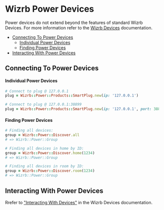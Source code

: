 # Wizrb Power Devices

Power devices do not extend beyond the features of standard Wizrb Devices. For more information refer to the [Wizrb Devices](devices.md) documentation.

* [Connecting To Power Devices](#connecting-to-power-devices)
  * [Individual Power Devices](#individual-power-devices)
  * [Finding Power Devices](#finding-power-devices)
* [Interacting With Power Devices](#interacting-with-power-devices)

## Connecting To Power Devices

#### Individual Power Devices
```ruby
# Connect to plug @ 127.0.0.1
plug = Wizrb::Power::Products::SmartPlug.new(ip: '127.0.0.1')

# Connect to plug @ 127.0.0.1:38899
plug = Wizrb::Power::Products::SmartPlug.new(ip: '127.0.0.1', port: 38899)
```

#### Finding Power Devices
```ruby
# Finding all devices:
group = Wizrb::Power::Discover.all
# => Wizrb::Power::Group

# Finding all devices in home by ID:
group = Wizrb::Power::Discover.home(1234)
# => Wizrb::Power::Group

# Finding all devices in room by ID:
group = Wizrb::Power::Discover.room(1234)
# => Wizrb::Power::Group
```

## Interacting With Power Devices
Rrefer to ["Interacting With Devices"](devices.md#interacting-with-devices) in the Wizrb Devices documentation.
